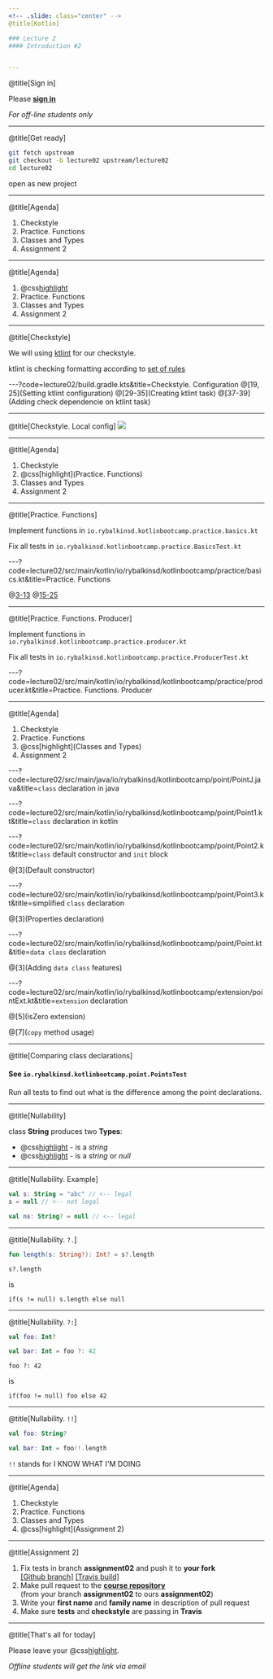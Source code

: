 ```yaml
---
<!-- .slide: class="center" -->
@title[Kotlin]

### Lecture 2
#### Introduction #2


---
```

@title[Sign in]
<!-- .slide: class="center" -->

Please [**sign in**](https://sphere.mail.ru/)
 
*For off-line students only*


---
@title[Get ready]
<!-- .slide: class="center" -->
```bash
git fetch upstream
git checkout -b lecture02 upstream/lecture02
cd lecture02
```

open as new project


---
@title[Agenda]
1. Checkstyle
1. Practice. Functions
1. Classes and Types
1. Assignment 2


---
@title[Agenda]
1. @css[highlight](Checkstyle)
1. Practice. Functions
1. Classes and Types
1. Assignment 2


---
@title[Checkstyle]
<!-- .slide: class="center" -->
We will using [ktlint](https://ktlint.github.io/) for our checkstyle.

ktlint is checking formatting according to [set of rules](https://ktlint.github.io/#rules)


---?code=lecture02/build.gradle.kts&title=Checkstyle. Configuration
@[19, 25](Setting ktlint configuration)
@[29-35](Creating ktlint task)
@[37-39](Adding check dependencie on ktlint task)


---
@title[Checkstyle. Local config]
![](lecture02/slides/assets/images/ktlint_config.jpg)


---
@title[Agenda]
1. Checkstyle
1. @css[highlight](Practice. Functions)
1. Classes and Types
1. Assignment 2

---
@title[Practice. Functions]
<!-- .slide: class="center" -->
Implement functions in `io.rybalkinsd.kotlinbootcamp.practice.basics.kt`

Fix all tests in `io.rybalkinsd.kotlinbootcamp.practice.BasicsTest.kt`


---?code=lecture02/src/main/kotlin/io/rybalkinsd/kotlinbootcamp/practice/basics.kt&title=Practice. Functions
<!-- .slide: class="center" -->
@[3-13](min)
@[15-25](concat)


---
@title[Practice. Functions. Producer]
<!-- .slide: class="center" -->
Implement functions in `io.rybalkinsd.kotlinbootcamp.practice.producer.kt`

Fix all tests in `io.rybalkinsd.kotlinbootcamp.practice.ProducerTest.kt`


---?code=lecture02/src/main/kotlin/io/rybalkinsd/kotlinbootcamp/practice/producer.kt&title=Practice. Functions. Producer
<!-- .slide: class="center" -->



---
@title[Agenda]
1. Checkstyle
1. Practice. Functions
1. @css[highlight](Classes and Types)
1. Assignment 2


---?code=lecture02/src/main/java/io/rybalkinsd/kotlinbootcamp/point/PointJ.java&title=`class` declaration in java
<!-- .slide: class="center" -->


---?code=lecture02/src/main/kotlin/io/rybalkinsd/kotlinbootcamp/point/Point1.kt&title=`class` declaration in kotlin
<!-- .slide: class="center" -->


---?code=lecture02/src/main/kotlin/io/rybalkinsd/kotlinbootcamp/point/Point2.kt&title=`class` default constructor and `init` block
<!-- .slide: class="center" -->

@[3](Default constructor)

---?code=lecture02/src/main/kotlin/io/rybalkinsd/kotlinbootcamp/point/Point3.kt&title=simplified `class` declaration
<!-- .slide: class="center" -->

@[3](Properties declaration)

---?code=lecture02/src/main/kotlin/io/rybalkinsd/kotlinbootcamp/point/Point.kt&title=`data class` declaration
<!-- .slide: class="center" -->

@[3](Adding `data class` features)

---?code=lecture02/src/main/kotlin/io/rybalkinsd/kotlinbootcamp/extension/pointExt.kt&title=`extension` declaration
<!-- .slide: class="center" -->

@[5](isZero extension)

@[7](`copy` method usage)


---
@title[Comparing class declarations]

#### See `io.rybalkinsd.kotlinbootcamp.point.PointsTest`

Run all tests to find out what is the difference among the point declarations.


---
@title[Nullability]

class **String** produces two **Types**:
- @css[highlight](String) - is a *string*
- @css[highlight](String?) - is a *string* or *null*


---
@title[Nullability. Example]
<!-- .slide: class="center" -->

```kotlin
val s: String = "abc" // <-- legal
s = null // <-- not legal

val ns: String? = null // <-- legal
```

---
@title[Nullability. `?.`]

```kotlin
fun length(s: String?): Int? = s?.length
```

`s?.length` 

is
 
`if(s != null) s.length else null`


---
@title[Nullability. `?:`]

```kotlin
val foo: Int?

val bar: Int = foo ?: 42
```

`foo ?: 42` 

is
 
`if(foo != null) foo else 42`


---
@title[Nullability. `!!`]

```kotlin
val foo: String?

val bar: Int = foo!!.length
```

`!!` stands for I KNOW WHAT I'M DOING


---
@title[Agenda]
1. Checkstyle
1. Practice. Functions
1. Classes and Types
1. @css[highlight](Assignment 2)


---
@title[Assignment 2]
1. Fix tests in branch **assignment02** and push it to **your fork**  
[[Github branch]](https://github.com/rybalkinsd/kotlin-boot-camp/tree/assignment02)
[[Travis build]](https://travis-ci.org/rybalkinsd/kotlin-boot-camp/)
2. Make pull request to the [**course repository**](https://github.com/rybalkinsd/kotlin-boot-camp)  
(from your branch **assignment02** to ours **assignment02**)
3. Write your **first name** and **family name** in description of pull request
4. Make sure **tests** and **checkstyle** are passing in **Travis**  


---
@title[That's all for today]

Please leave your @css[highlight](feedback).
 
*Offline students will get the link via email*
